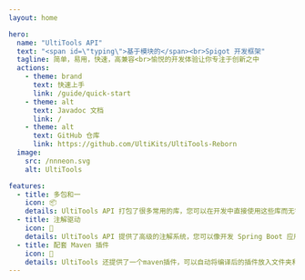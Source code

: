 ```yaml
---
layout: home

hero:
  name: "UltiTools API"
  text: "<span id=\"typing\">基于模块的</span><br>Spigot 开发框架"
  tagline: 简单，易用，快速，高兼容<br>愉悦的开发体验让你专注于创新之中
  actions:
    - theme: brand
      text: 快速上手
      link: /guide/quick-start
    - theme: alt
      text: Javadoc 文档
      link: /
    - theme: alt
      text: GitHub 仓库
      link: https://github.com/UltiKits/UltiTools-Reborn
  image:
    src: /nnneon.svg
    alt: UltiTools

features:
  - title: 多包和一
    icon: 📦
    details: UltiTools API 打包了很多常用的库，您可以在开发中直接使用这些库而无需担心插件的体量。
  - title: 注解驱动
    icon: 🚀
    details: UltiTools API 提供了高级的注解系统，您可以像开发 Spring Boot 应用一样开发Spigot插件。
  - title: 配套 Maven 插件
    icon: 🧩
    details: UltiTools 还提供了一个maven插件，可以自动将编译后的插件放入文件夹和上传模块至UltiCloud，提升您开发插件的生活质量。
---
```


<style>
:root {
  --vp-home-hero-name-color: transparent;
  --vp-home-hero-name-background: -webkit-linear-gradient(120deg, #bd34fe 30%, #41d1ff);

  --vp-home-hero-image-background-image: linear-gradient(180deg, rgba(189,52,254,0.4) 50%, rgba(71,202,255,0.4) 50%);
  --vp-home-hero-image-filter: blur(44px);
}

@media (min-width: 640px) {
  :root {
    --vp-home-hero-image-filter: blur(56px);
  }
}

@media (min-width: 960px) {
  :root {
    --vp-home-hero-image-filter: blur(68px);
  }
}
</style>

<script setup>
import {onMounted} from 'vue';
import Typewriter from 'typewriter-effect/dist/core';

onMounted(() => {
  let typing = document.getElementById('typing');

  let typewriter = new Typewriter(typing, {
    loop: true,
    delay: 75,
  });

  typewriter
    .typeString('基于模块的')
    .pauseFor(2000)
    .deleteChars(5)
    .typeString('注解驱动的')
    .pauseFor(2000)
    .deleteChars(5)
    .typeString('云端支持的')
    .pauseFor(2000)
    .deleteChars(5)
    .typeString('上手迅速的')
    .pauseFor(2000)
    .start();
})
</script>
